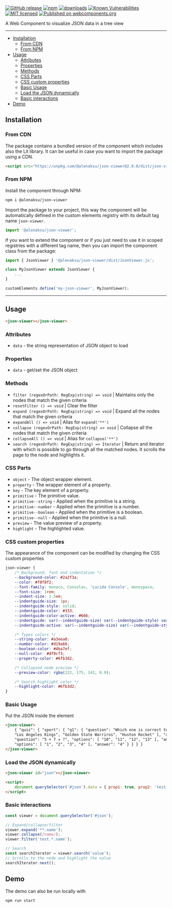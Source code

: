 [![GitHub release](https://img.shields.io/github/v/release/alenaksu/json-viewer.svg)](https://github.com/alenaksu/json-viewer/releases)
[![npm](https://badgen.net/npm/v/@alenaksu/json-viewer)](https://www.npmjs.com/package/@alenaksu/json-viewer)
[![downloads](https://badgen.net/npm/dt/@alenaksu/json-viewer)](https://www.npmjs.com/package/@alenaksu/json-viewer)
[![Known Vulnerabilities](https://snyk.io/test/npm/@alenaksu/json-viewer/badge.svg)](https://snyk.io/test/npm/@alenaksu/json-viewer)
[![MIT licensed](https://img.shields.io/badge/license-MIT-blue.svg)](https://raw.githubusercontent.com/alenaksu/json-viewer/master/LICENSE)
[![Published on webcomponents.org](https://img.shields.io/badge/webcomponents.org-published-blue.svg)](https://www.webcomponents.org/element/@alenaksu/json-viewer)

A Web Component to visualize JSON data in a tree view

---

-   [Installation](#installation)
    -   [From CDN](#from-cdn)
    -   [From NPM](#from-npm)
-   [Usage](#usage)
    -   [Attributes](#attributes)
    -   [Properties](#properties)
    -   [Methods](#methods)
    -   [CSS Parts](#css-parts)
    -   [CSS custom properties](#css-custom-properties)
    -   [Basic Usage](#basic-usage)
    -   [Load the JSON dynamically](#load-the-json-dynamically)
    -   [Basic interactions](#basic-interactions)
-   [Demo](#demo)

## Installation

### From CDN

The package contains a bundled version of the component which includes also the Lit library. It can be useful in case you want to import the package using a CDN.

```html
<script src="https://unpkg.com/@alenaksu/json-viewer@2.0.0/dist/json-viewer.bundle.js"></script>
```

### From NPM

Install the component through NPM:

```sh
npm i @alenaksu/json-viewer
```


Import the package to your project, this way the component will be automatically defined in the custom elements registry with its default tag name `json-viewer`.

```js
import '@alenaksu/json-viewer';
```

If you want to extend the component or if you just need to use it in scoped registries with a different tag name, then you can import the component class from the package:

```js
import { JsonViewer } '@alenaksu/json-viewer/dist/JsonViewer.js';

class MyJsonViewer extends JsonViewer {
    ...
}

customElements.define('my-json-viewer', MyJsonViewer);
```

---

## Usage

```html
<json-viewer></json-viewer>
```

### Attributes

-   `data` - the string representation of JSON object to load

### Properties

-   `data` - get/set the JSON object

### Methods

-   `filter (regexOrPath: RegExp|string) => void` | Maintains only the nodes that match the given criteria
-   `resetFilter () => void` | Clear the filter
-   `expand (regexOrPath: RegExp|string) => void` | Expand all the nodes that match the given criteria
-   `expandAll () => void` | Alias for `expand('**')`
-   `collapse (regexOrPath: RegExp|string) => void` | Collapse all the nodes that match the given criteria
-   `collapseAll () => void` | Alias for `collapse('**')`
-   `search (regexOrPath: RegExp|string) => Iterator` | Return and iterator with which is possible to go through all the matched nodes. It scrolls the page to the node and highlights it.

### CSS Parts

-   `object` - The object wrapper element.
-   `property` - The wrapper element of a property.
-   `key` - The key element of a property.
-   `primitive` - The primitive value.
-   `primitive--string` - Applied when the primitive is a string.
-   `primitive--number` - Applied when the primitive is a number.
-   `primitive--boolean` - Applied when the primitive is a boolean.
-   `primitive--null` - Applied when the primitive is a null.
-   `preview` - The value preview of a property.
-   `highlight` - The highlighted value.

### CSS custom properties

The appearance of the component can be modified by changing the CSS custom properties

```css
json-viewer {
    /* Background, font and indentation */
    --background-color: #2a2f3a;
    --color: #f8f8f2;
    --font-family: monaco, Consolas, 'Lucida Console', monospace;
    --font-size: 1rem;
    --indent-size: 1.5em;
    --indentguide-size: 1px;
    --indentguide-style: solid;
    --indentguide-color: #333;
    --indentguide-color-active: #666;
    --indentguide: var(--indentguide-size) var(--indentguide-style) var(--indentguide-color);
    --indentguide-active: var(--indentguide-size) var(--indentguide-style) var(--indentguide-color-active);

    /* Types colors */
    --string-color: #a3eea0;
    --number-color: #d19a66;
    --boolean-color: #4ba7ef;
    --null-color: #df9cf3;
    --property-color: #6fb3d2;

    /* Collapsed node preview */
    --preview-color: rgba(222, 175, 143, 0.9);

    /* Search highlight color */
    --highlight-color: #6fb3d2;
}
```

### Basic Usage

Put the JSON inside the element

```html
<json-viewer>
    { "quiz": { "sport": { "q1": { "question": "Which one is correct team name in NBA?", "options": [ "New York Bulls",
    "Los Angeles Kings", "Golden State Warriros", "Huston Rocket" ], "answer": "Huston Rocket" } }, "maths": { "q1": {
    "question": "5 + 7 = ?", "options": [ "10", "11", "12", "13" ], "answer": "12" }, "q2": { "question": "12 - 8 = ?",
    "options": [ "1", "2", "3", "4" ], "answer": "4" } } } }
</json-viewer>
```

### Load the JSON dynamically

```html
<json-viewer id="json"></json-viewer>

<script>
    document.querySelector('#json').data = { prop1: true, prop2: 'test' };
</script>
```

### Basic interactions

```js
const viewer = document.querySelector('#json');

// Expand/collapse/filter
viewer.expand('**.name');
viewer.collapse(/name/);
viewer.filter('test.*.name');

// Search
const searchIterator = viewer.search('value');
// Scrolls to the node and highlight the value
searchIterator.next();
```

## Demo

The demo can also be run locally with

```sh
npm run start
```
